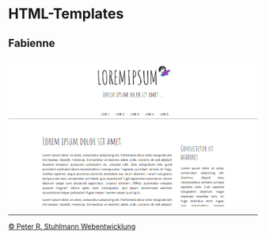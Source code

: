 # HTML-Templates

## Fabienne

![Fabienne index.html](screenshots/fabienne-index.png)

---

[&copy; Peter R. Stuhlmann Webentwicklung](https://peter-stuhlmann-webentwicklung.de)